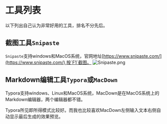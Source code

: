 # 工具列表

以下列出自己认为非常好用的工具，排名不分先后。

## 截图工具`Snipaste`

`Snipaste`支持windows和MacOS系统，官网地址[https://www.snipaste.com/](https://www.snipaste.com/),按`F1`截图。
![Snipaste.png](/img/Snipaste.png)



## Markdown编辑工具`Typora`或`MacDown`

Typora支持windows、Linux和MacOS系统，MacDown是在MacOS系统上的Markdown编辑器，两个编辑器都不错。

Typora所见即所得模式比较好。而我也比较喜欢MacDown左侧输入文本右侧自动显示最后生成的效果预览。
